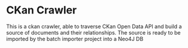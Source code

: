 CKan Crawler 
============

This is a ckan crawler, able to traverse CKan Open Data API and build a source of documents and their relationships.
The source is ready to be imported by the batch importer project into a Neo4J DB
